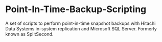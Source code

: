 # Point-In-Time-Backup-Scripting
A set of scripts to perform point-in-time snapshot backups with Hitachi Data Systems in-system replication and Microsoft SQL Server.  Formerly known as SplitSecond.
